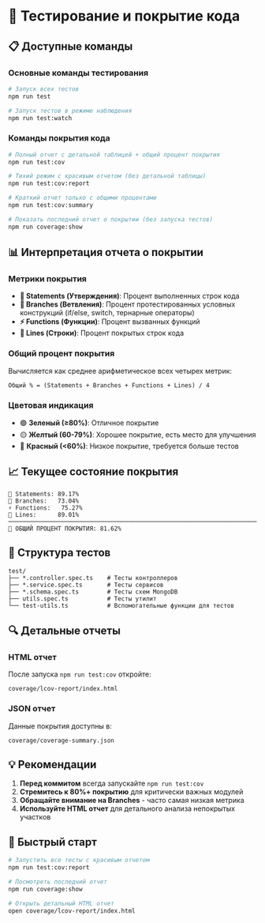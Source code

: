 # 🧪 Тестирование и покрытие кода

## 📋 Доступные команды

### Основные команды тестирования

```bash
# Запуск всех тестов
npm run test

# Запуск тестов в режиме наблюдения
npm run test:watch
```

### Команды покрытия кода

```bash
# Полный отчет с детальной таблицей + общий процент покрытия
npm run test:cov

# Тихий режим с красивым отчетом (без детальной таблицы)
npm run test:cov:report

# Краткий отчет только с общими процентами
npm run test:cov:summary

# Показать последний отчет о покрытии (без запуска тестов)
npm run coverage:show
```

## 📊 Интерпретация отчета о покрытии

### Метрики покрытия

- **📝 Statements (Утверждения)**: Процент выполненных строк кода
- **🔀 Branches (Ветвления)**: Процент протестированных условных конструкций (if/else, switch, тернарные операторы)
- **⚡ Functions (Функции)**: Процент вызванных функций
- **📏 Lines (Строки)**: Процент покрытых строк кода

### Общий процент покрытия

Вычисляется как среднее арифметическое всех четырех метрик:
```
Общий % = (Statements + Branches + Functions + Lines) / 4
```

### Цветовая индикация

- 🟢 **Зеленый (≥80%)**: Отличное покрытие
- 🟡 **Желтый (60-79%)**: Хорошее покрытие, есть место для улучшения
- 🔴 **Красный (<60%)**: Низкое покрытие, требуется больше тестов

## 📈 Текущее состояние покрытия

```
📝 Statements: 89.17%
🔀 Branches:   73.04%
⚡ Functions:   75.27%
📏 Lines:      89.01%
────────────────────────────────────────────────────────────────────────────────
🎯 ОБЩИЙ ПРОЦЕНТ ПОКРЫТИЯ: 81.62%
```

## 📁 Структура тестов

```
test/
├── *.controller.spec.ts    # Тесты контроллеров
├── *.service.spec.ts       # Тесты сервисов
├── *.schema.spec.ts        # Тесты схем MongoDB
├── utils.spec.ts           # Тесты утилит
└── test-utils.ts           # Вспомогательные функции для тестов
```

## 🔍 Детальные отчеты

### HTML отчет
После запуска `npm run test:cov` откройте:
```
coverage/lcov-report/index.html
```

### JSON отчет
Данные покрытия доступны в:
```
coverage/coverage-summary.json
```

## 💡 Рекомендации

1. **Перед коммитом** всегда запускайте `npm run test:cov`
2. **Стремитесь к 80%+ покрытию** для критически важных модулей
3. **Обращайте внимание на Branches** - часто самая низкая метрика
4. **Используйте HTML отчет** для детального анализа непокрытых участков

## 🚀 Быстрый старт

```bash
# Запустить все тесты с красивым отчетом
npm run test:cov:report

# Посмотреть последний отчет
npm run coverage:show

# Открыть детальный HTML отчет
open coverage/lcov-report/index.html
```
